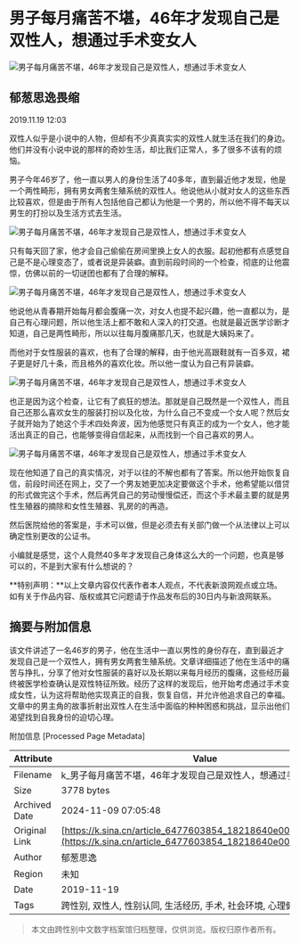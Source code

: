 # 男子每月痛苦不堪，46年才发现自己是双性人，想通过手术变女人

![男子每月痛苦不堪，46年才发现自己是双性人，想通过手术变女人](https://n.sinaimg.cn/sinacn10203/361/w180h181/20191010/a481-ifrwayx3367448.jpg)

## 郁葱思逸畏缩

2019.11.19 12:03

双性人似乎是小说中的人物，但却有不少真真实实的双性人就生活在我们的身边。他们并没有小说中说的那样的奇妙生活，却比我们正常人，多了很多不该有的烦恼。

男子今年46岁了，他一直以男人的身份生活了40多年，直到最近他才发现，他是一个两性畸形，拥有男女两套生殖系统的双性人。他说他从小就对女人的这些东西比较喜欢，但是由于所有人包括他自己都认为他是一个男的，所以他不得不每天以男生的打扮以及生活方式去生活。

![男子每月痛苦不堪，46年才发现自己是双性人，想通过手术变女人](http://k.sinaimg.cn/n/sinacn20191119ac/146/w578h368/20191119/3059-iipztff0552140.jpg/w700d1q75cms.jpg)

只有每天回了家，他才会自己偷偷在房间里换上女人的衣服。起初他都有点感觉自己是不是心理变态了，或者说是异装癖。直到前段时间的一个检查，彻底的让他震惊，仿佛以前的一切谜团也都有了合理的解释。

![男子每月痛苦不堪，46年才发现自己是双性人，想通过手术变女人](http://k.sinaimg.cn/n/sinacn20191119ac/323/w654h469/20191119/6eae-iipztff0552138.jpg/w700d1q75cms.jpg)

他说他从青春期开始每月都会腹痛一次，对女人也提不起兴趣，他一直都以为，是自己有心理问题，所以他生活上都不敢和人深入的打交道。也就是最近医学诊断才知道，自己是两性畸形，所以以往每月腹痛那几天，也就是大姨妈来了。

而他对于女性服装的喜欢，也有了合理的解释，由于他光高跟鞋就有一百多双，裙子更是好几十条，而且格外的喜欢化妆。所以他一度认为自己有异装癖。

![男子每月痛苦不堪，46年才发现自己是双性人，想通过手术变女人](http://k.sinaimg.cn/n/sinacn20191119ac/263/w603h460/20191119/315e-iipztff0552167.jpg/w700d1q75cms.jpg)

也正是因为这个检查，让它有了疯狂的想法。那就是自己既然是一个双性人，而且自己还那么喜欢女生的服装打扮以及化妆，为什么自己不变成一个女人呢？然后女子就开始为了她这个手术四处奔波，因为他感觉只有真正的成为一个女人，他才能活出真正的自己，也能够变得自信起来，从而找到一个自己喜欢的男人。

![男子每月痛苦不堪，46年才发现自己是双性人，想通过手术变女人](http://k.sinaimg.cn/n/sinacn20191119ac/254/w623h431/20191119/46a4-iipztff0552139.jpg/w700d1q75cms.jpg)

现在他知道了自己的真实情况，对于以往的不解也都有了答案。所以他开始恢复自信，前段时间还在网上，交了一个男友她更加决定要做这个手术，他希望能以借贷的形式做完这个手术，然后再凭自己的劳动慢慢偿还，而这个手术最主要的就是男性生殖器的摘除和女性生殖器、乳房的的再造。

然后医院给他的答案是，手术可以做，但是必须去有关部门做一个从法律以上可以确定性别更改的公证书。

小编就是感觉，这个人竟然40多年才发现自己身体这么大的一个问题，也真是够可以的，不是到大家有什么想说的？

**特别声明：**以上文章内容仅代表作者本人观点，不代表新浪网观点或立场。如有关于作品内容、版权或其它问题请于作品发布后的30日内与新浪网联系。

## 摘要与附加信息

<!-- tcd_abstract -->
该文件讲述了一名46岁的男子，他在生活中一直以男性的身份存在，直到最近才发现自己是一个双性人，拥有男女两套生殖系统。文章详细描述了他在生活中的痛苦与挣扎，分享了他对女性服装的喜好以及长期以来每月经历的腹痛，这些经历最终被医学检查确认是双性特征所致。经历了这样的发现后，他开始考虑通过手术变成女性，认为这将帮助他实现真正的自我，恢复自信，并允许他追求自己的幸福。文章中的男主角的故事折射出双性人在生活中面临的种种困惑和挑战，显示出他们渴望找到自我身份的迫切心理。
<!-- tcd_abstract_end -->

附加信息 [Processed Page Metadata]

| Attribute       | Value                                  |
|-----------------|----------------------------------------|
| Filename        | k_男子每月痛苦不堪，46年才发现自己是双性人，想通过手术变女人.md                             |
| Size            | 3778 bytes                           |
| Archived Date   | 2024-11-09 07:05:48                             |
| Original Link   | [https://k.sina.cn/article_6477603854_18218640e00100kej0.html](https://k.sina.cn/article_6477603854_18218640e00100kej0.html)                       |
| Author          | 郁葱思逸                               |
| Region          | 未知                               |
| Date            | 2019-11-19                                 |
| Tags            | 跨性别, 双性人, 性别认同, 生活经历, 手术, 社会环境, 心理健康, 性别过渡                                 |
>
> 本文由跨性别中文数字档案馆归档整理，仅供浏览。版权归原作者所有。
>